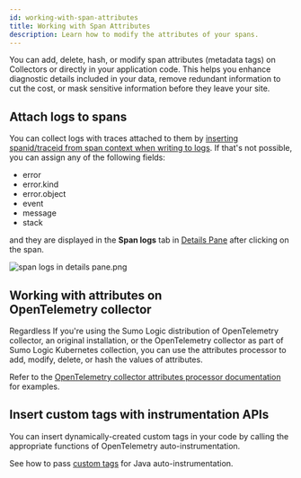 ```yaml
---
id: working-with-span-attributes
title: Working with Span Attributes
description: Learn how to modify the attributes of your spans.
---
```


You can add, delete, hash, or modify span attributes (metadata tags) on Collectors or directly in your application code. This helps you enhance diagnostic details included in your data, remove redundant information to cut the cost, or mask sensitive information before they leave your site.

## Attach logs to spans

You can collect logs with traces attached to them by [inserting spanid/traceid from span context when writing to logs](../get-started-transaction-tracing/opentelemetry-instrumentation/java/traceid-spanid-injection-into-logs-configuration.md). If that's not possible, you can assign any of the following fields:

 * error
 * error.kind
 * error.object
 * event
 * message
 * stack

and they are displayed in the **Span logs** tab in [Details Pane](/docs/apm/traces/view-and-investigate-traces) after clicking on the span.

![span logs in details pane.png](/img/traces/span-logs-in-details-pane.png)

## Working with attributes on OpenTelemetry collector

Regardless If you're using the Sumo Logic distribution of OpenTelemetry collector, an original installation, or the OpenTelemetry collector as part of Sumo Logic Kubernetes collection, you can use the attributes processor to add, modify, delete, or hash the values of attributes.

Refer to the [OpenTelemetry collector attributes processor documentation](https://github.com/open-telemetry/opentelemetry-collector-contrib/tree/main/processor/attributesprocessor) for examples.

## Insert custom tags with instrumentation APIs

You can insert dynamically-created custom tags in your code by calling the appropriate functions of OpenTelemetry auto-instrumentation.

See how to pass [custom tags](/docs/apm/traces/get-started-transaction-tracing/opentelemetry-instrumentation/java/custom-tags-configuration) for Java auto-instrumentation.
